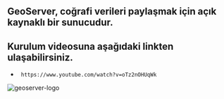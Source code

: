 GeoServer, coğrafi verileri paylaşmak için açık kaynaklı bir sunucudur.
------
 
 
 
**Kurulum videosuna aşağıdaki linkten ulaşabilirsiniz.**
-
-      https://www.youtube.com/watch?v=oTz2nOHUqWk


![geoserver-logo](https://user-images.githubusercontent.com/95212909/158010350-bb4e99a6-3f29-44b4-9293-7c185df9a71d.png)
